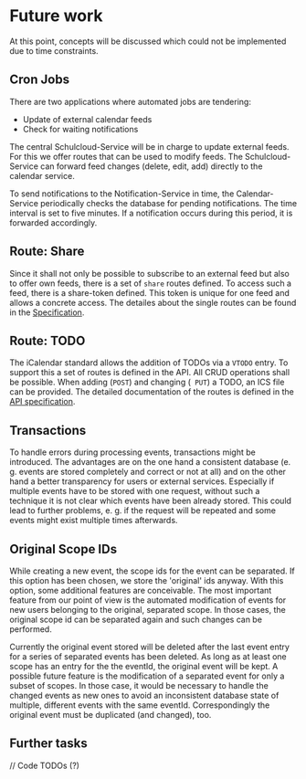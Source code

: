 # Future work

At this point, concepts will be discussed which could not be implemented due to time constraints.

## Cron Jobs

There are two applications where automated jobs are tendering:

- Update of external calendar feeds
- Check for waiting notifications

The central Schulcloud-Service will be in charge to update external feeds. For this we offer routes that can be used to modify feeds. The Schulcloud-Service can forward feed changes (delete, edit, add) directly to the calendar service.

To send notifications to the Notification-Service in time, the Calendar-Service periodically checks the database for pending notifications. The time interval is set to five minutes. If a notification occurs during this period, it is forwarded accordingly.

## Route: Share

Since it shall not only be possible to subscribe to an external feed but also to offer own feeds, there is a set of `share` routes defined. To access such a feed, there is a share-token defined. This token is unique for one feed and allows a concrete access. The detailes about the single routes can be found in the [Specification](https://schulcloud.github.io/schulcloud-calendar/#/default).

## Route: TODO

The iCalendar standard allows the addition of TODOs via a `VTODO` entry. To support this a set of routes is defined in the API. All CRUD operations shall be possible. When adding (`POST`) and changing (` PUT`) a TODO, an ICS file can be provided. The detailed documentation of the routes is defined in the [API specification](https://schulcloud.github.io/schulcloud-calendar/#/default).

## Transactions

To handle errors during processing events, transactions might be introduced. The advantages are on the one hand a consistent database (e. g. events are stored completely and correct or not at all) and on the other hand a better transparency for users or external services. Especially if multiple events have to be stored with one request, without such a technique it is not clear which events have been already stored. This could lead to further problems, e. g. if the request will be repeated and some events might exist multiple times afterwards.

## Original Scope IDs

While creating a new event, the scope ids for the event can be separated. If this option has been chosen, we store the 'original' ids anyway. With this option, some additional features are conceivable. The most important feature from our point of view is the automated modification of events for new users belonging to the original, separated scope. In those cases, the original scope id can be separated again and such changes can be performed.

Currently the original event stored will be deleted after the last event entry for a series of separated events has been deleted. As long as at least one scope has an entry for the the eventId, the original event will be kept.
A possible future feature is the modification of a separated event for only a subset of scopes. In those case, it would be necessary to handle the changed events as new ones to avoid an inconsistent database state of multiple, different events with the same eventId. Correspondingly the original event must be duplicated (and changed), too.

## Further tasks

// Code TODOs (?)
